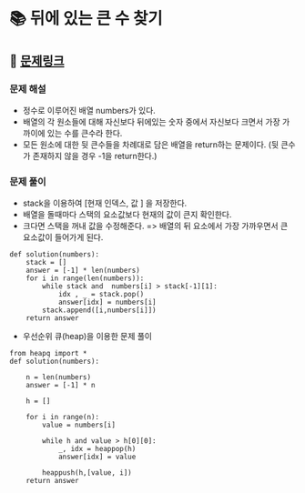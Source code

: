 
# 📚 뒤에 있는 큰 수 찾기

## 📌 [문제링크](https://school.programmers.co.kr/learn/courses/30/lessons/154539?language=python3)

### 문제 해설

- 정수로 이루어진 배열 numbers가 있다.
- 배열의 각 원소들에 대해 자신보다 뒤에있는 숫자 중에서 자신보다 크면서 가장 가까이에 있는 수를 큰수라 한다.
- 모든 원소에 대한 뒷 큰수들을 차례대로 담은 배열을 return하는 문제이다. (뒷 큰수가 존재하지 않을 경우 -1을 return한다.)

### 문제 풀이

- stack을 이용하여 \[현재 인덱스, 값 \] 을 저장한다.
- 배열을 돌때마다 스택의 요소값보다 현재의 값이 큰지 확인한다.
- 크다면 스택을 꺼내 값을 수정해준다. => 배열의 뒤 요소에서 가장 가까우면서 큰 요소값이 들어가게 된다.

```
def solution(numbers):
    stack = []
    answer = [-1] * len(numbers)
    for i in range(len(numbers)):
        while stack and  numbers[i] > stack[-1][1]:
            idx , _ = stack.pop()
            answer[idx] = numbers[i]
        stack.append([i,numbers[i]])
    return answer
```

- 우선순위 큐(heap)을 이용한 문제 풀이

```
from heapq import *
def solution(numbers):
    
    n = len(numbers)
    answer = [-1] * n
    
    h = []
    
    for i in range(n):
        value = numbers[i]
        
        while h and value > h[0][0]:
            _, idx = heappop(h)
            answer[idx] = value
            
        heappush(h,[value, i])
    return answer
```

